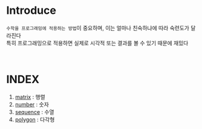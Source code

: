 # Introduce
`수학을 프로그래밍에 적용하는 방법`이 중요하며, 이는 얼마나 친숙하냐에 따라 숙련도가 달라진다<br>
특히 프로그래밍으로 적용하면 실제로 시각적 또는 결과를 볼 수 있기 때문에 재밌다<br>

<br>

# INDEX
1. [matrix](matrix/README.md) : 행렬
2. [number](number/README.md) : 숫자
3. [sequence](sequence/README.md) : 수열
4. [polygon](polygon/README.md) : 다각형